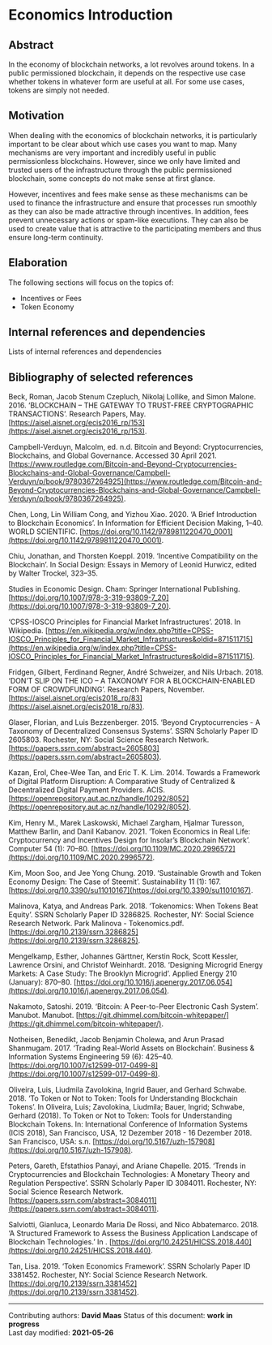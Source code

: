 # Economics Introduction

## Abstract

In the economy of blockchain networks, a lot revolves around tokens. In a public permissioned blockchain, it depends on the respective use case whether tokens in whatever form are useful at all. For some use cases, tokens are simply not needed.
    
## Motivation

When dealing with the economics of blockchain networks, it is particularly important to be clear about which use cases you want to map. Many mechanisms are very important and incredibly useful in public permissionless blockchains. However, since we only have limited and trusted users of the infrastructure through the public permissioned blockchain, some concepts do not make sense at first glance.

However, incentives and fees make sense as these mechanisms can be used to finance the infrastructure and ensure that processes run smoothly as they can also be made attractive through incentives. In addition, fees prevent unnecessary actions or spam-like executions. They can also be used to create value that is attractive to the participating members and thus ensure long-term continuity.
    
## Elaboration

The following sections will focus on the topics of:

- Incentives or Fees
- Token Economy
    
## Internal references and dependencies

Lists of internal references and dependencies 
	
## Bibliography of selected references

Beck, Roman, Jacob Stenum Czepluch, Nikolaj Lollike, and Simon Malone. 2016. ‘BLOCKCHAIN – THE GATEWAY TO TRUST-FREE CRYPTOGRAPHIC TRANSACTIONS’. Research Papers, May. [https://aisel.aisnet.org/ecis2016_rp/153](https://aisel.aisnet.org/ecis2016_rp/153).  

Campbell-Verduyn, Malcolm, ed. n.d. Bitcoin and Beyond: Cryptocurrencies, Blockchains, and Global Governance. Accessed 30 April 2021. [https://www.routledge.com/Bitcoin-and-Beyond-Cryptocurrencies-Blockchains-and-Global-Governance/Campbell-Verduyn/p/book/9780367264925](https://www.routledge.com/Bitcoin-and-Beyond-Cryptocurrencies-Blockchains-and-Global-Governance/Campbell-Verduyn/p/book/9780367264925).  

Chen, Long, Lin William Cong, and Yizhou Xiao. 2020. ‘A Brief Introduction to Blockchain Economics’. In Information for Efficient Decision Making, 1–40. WORLD SCIENTIFIC. [https://doi.org/10.1142/9789811220470_0001](https://doi.org/10.1142/9789811220470_0001).  

Chiu, Jonathan, and Thorsten Koeppl. 2019. ‘Incentive Compatibility on the Blockchain’. In Social Design: Essays in Memory of Leonid Hurwicz, edited by Walter Trockel, 323–35.  

Studies in Economic Design. Cham: Springer International Publishing. [https://doi.org/10.1007/978-3-319-93809-7_20](https://doi.org/10.1007/978-3-319-93809-7_20).  

‘CPSS-IOSCO Principles for Financial Market Infrastructures’. 2018. In Wikipedia. [https://en.wikipedia.org/w/index.php?title=CPSS-IOSCO_Principles_for_Financial_Market_Infrastructures&oldid=871511715](https://en.wikipedia.org/w/index.php?title=CPSS-IOSCO_Principles_for_Financial_Market_Infrastructures&oldid=871511715).  

Fridgen, Gilbert, Ferdinand Regner, André Schweizer, and Nils Urbach. 2018. ‘DON’T SLIP ON THE ICO – A TAXONOMY FOR A BLOCKCHAIN-ENABLED FORM OF CROWDFUNDING’. Research Papers, November. [https://aisel.aisnet.org/ecis2018_rp/83](https://aisel.aisnet.org/ecis2018_rp/83).  

Glaser, Florian, and Luis Bezzenberger. 2015. ‘Beyond Cryptocurrencies - A Taxonomy of Decentralized Consensus Systems’. SSRN Scholarly Paper ID 2605803. Rochester, NY: Social Science Research Network. [https://papers.ssrn.com/abstract=2605803](https://papers.ssrn.com/abstract=2605803).  

Kazan, Erol, Chee-Wee Tan, and Eric T. K. Lim. 2014. Towards a Framework of Digital Platform Disruption: A Comparative Study of Centralized & Decentralized Digital Payment Providers. ACIS. [https://openrepository.aut.ac.nz/handle/10292/8052](https://openrepository.aut.ac.nz/handle/10292/8052).  

Kim, Henry M., Marek Laskowski, Michael Zargham, Hjalmar Turesson, Matthew Barlin, and Danil Kabanov. 2021. ‘Token Economics in Real Life: Cryptocurrency and Incentives Design for Insolar’s Blockchain Network’. Computer 54 (1): 70–80. [https://doi.org/10.1109/MC.2020.2996572](https://doi.org/10.1109/MC.2020.2996572).  

Kim, Moon Soo, and Jee Yong Chung. 2019. ‘Sustainable Growth and Token Economy Design: The Case of Steemit’. Sustainability 11 (1): 167. [https://doi.org/10.3390/su11010167](https://doi.org/10.3390/su11010167).  

Malinova, Katya, and Andreas Park. 2018. ‘Tokenomics: When Tokens Beat Equity’. SSRN Scholarly Paper ID 3286825. Rochester, NY: Social Science Research Network. Park Malinova - Tokenomics.pdf. [https://doi.org/10.2139/ssrn.3286825](https://doi.org/10.2139/ssrn.3286825).  

Mengelkamp, Esther, Johannes Gärttner, Kerstin Rock, Scott Kessler, Lawrence Orsini, and Christof Weinhardt. 2018. ‘Designing Microgrid Energy Markets: A Case Study: The Brooklyn Microgrid’. Applied Energy 210 (January): 870–80. [https://doi.org/10.1016/j.apenergy.2017.06.054](https://doi.org/10.1016/j.apenergy.2017.06.054).  

Nakamoto, Satoshi. 2019. ‘Bitcoin: A Peer-to-Peer Electronic Cash System’. Manubot. Manubot. [https://git.dhimmel.com/bitcoin-whitepaper/](https://git.dhimmel.com/bitcoin-whitepaper/).  

Notheisen, Benedikt, Jacob Benjamin Cholewa, and Arun Prasad Shanmugam. 2017. ‘Trading Real-World Assets on Blockchain’. Business & Information Systems Engineering 59 (6): 425–40. [https://doi.org/10.1007/s12599-017-0499-8](https://doi.org/10.1007/s12599-017-0499-8).  

Oliveira, Luis, Liudmila Zavolokina, Ingrid Bauer, and Gerhard Schwabe. 2018. ‘To Token or Not to Token: Tools for Understanding Blockchain Tokens’. In Oliveira, Luis; Zavolokina, Liudmila; Bauer, Ingrid; Schwabe, Gerhard  (2018). To Token or Not to Token: Tools for Understanding Blockchain Tokens.  In: International Conference of Information Systems (ICIS 2018), San Francisco, USA, 12 Dezember 2018 - 16 Dezember 2018. San Francisco, USA: s.n. [https://doi.org/10.5167/uzh-157908](https://doi.org/10.5167/uzh-157908).  

Peters, Gareth, Efstathios Panayi, and Ariane Chapelle. 2015. ‘Trends in Cryptocurrencies and Blockchain Technologies: A Monetary Theory and Regulation Perspective’. SSRN Scholarly Paper ID 3084011. Rochester, NY: Social Science Research Network. [https://papers.ssrn.com/abstract=3084011](https://papers.ssrn.com/abstract=3084011).  

Salviotti, Gianluca, Leonardo Maria De Rossi, and Nico Abbatemarco. 2018. ‘A Structured Framework to Assess the Business Application Landscape of Blockchain Technologies.’ In . [https://doi.org/10.24251/HICSS.2018.440](https://doi.org/10.24251/HICSS.2018.440).  

Tan, Lisa. 2019. ‘Token Economics Framework’. SSRN Scholarly Paper ID 3381452. Rochester, NY: Social Science Research Network. [https://doi.org/10.2139/ssrn.3381452](https://doi.org/10.2139/ssrn.3381452).

________

Contributing authors: **David Maas**
Status of this document: **work in progress**  
Last day modified: **2021-05-26**